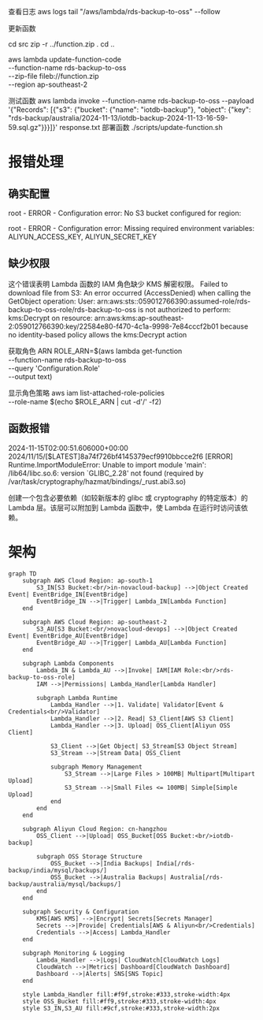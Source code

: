 


查看日志
 aws logs tail "/aws/lambda/rds-backup-to-oss" --follow

 更新函数

cd src
zip -r ../function.zip .
cd ..

aws lambda update-function-code \
    --function-name rds-backup-to-oss \
    --zip-file fileb://function.zip \
    --region ap-southeast-2

测试函数
aws lambda invoke --function-name rds-backup-to-oss --payload '{"Records": [{"s3": {"bucket": {"name": "iotdb-backup"}, "object": {"key": "rds-backup/australia/2024-11-13/iotdb-backup-2024-11-13-16-59-59.sql.gz"}}}]}' response.txt
部署函数
./scripts/update-function.sh

# 报错处理
## 确实配置
root - ERROR - Configuration error: No S3 bucket configured for region:

root - ERROR - Configuration error: Missing required environment variables: ALIYUN_ACCESS_KEY, ALIYUN_SECRET_KEY

## 缺少权限
 这个错误表明 Lambda 函数的 IAM 角色缺少 KMS 解密权限。
 Failed to download file from S3: An error occurred (AccessDenied) when calling the GetObject operation: User: arn:aws:sts::059012766390:assumed-role/rds-backup-to-oss-role/rds-backup-to-oss is not authorized to perform: kms:Decrypt on resource: arn:aws:kms:ap-southeast-2:059012766390:key/22584e80-f470-4c1a-9998-7e84cccf2b01 because no identity-based policy allows the kms:Decrypt action

 获取角色 ARN
ROLE_ARN=$(aws lambda get-function \
    --function-name rds-backup-to-oss \
    --query 'Configuration.Role' \
    --output text)

显示角色策略
aws iam list-attached-role-policies \
    --role-name $(echo $ROLE_ARN | cut -d'/' -f2)

## 函数报错
2024-11-15T02:00:51.606000+00:00 2024/11/15/[$LATEST]8a74f726bf4145379ecf9910bbcce2f6 [ERROR] Runtime.ImportModuleError: Unable to import module 'main': /lib64/libc.so.6: version `GLIBC_2.28' not found (required by /var/task/cryptography/hazmat/bindings/_rust.abi3.so)

创建一个包含必要依赖（如较新版本的 glibc 或 cryptography 的特定版本）的 Lambda 层。该层可以附加到 Lambda 函数中，使 Lambda 在运行时访问该依赖。

# 架构



```mermaid
graph TD
    subgraph AWS Cloud Region: ap-south-1
        S3_IN[S3 Bucket:<br/>in-novacloud-backup] -->|Object Created Event| EventBridge_IN[EventBridge]
        EventBridge_IN -->|Trigger| Lambda_IN[Lambda Function]
    end

    subgraph AWS Cloud Region: ap-southeast-2
        S3_AU[S3 Bucket:<br/>novacloud-devops] -->|Object Created Event| EventBridge_AU[EventBridge]
        EventBridge_AU -->|Trigger| Lambda_AU[Lambda Function]
    end

    subgraph Lambda Components
        Lambda_IN & Lambda_AU -->|Invoke| IAM[IAM Role:<br/>rds-backup-to-oss-role]
        IAM -->|Permissions| Lambda_Handler[Lambda Handler]
        
        subgraph Lambda Runtime
            Lambda_Handler -->|1. Validate| Validator[Event & Credentials<br/>Validator]
            Lambda_Handler -->|2. Read| S3_Client[AWS S3 Client]
            Lambda_Handler -->|3. Upload| OSS_Client[Aliyun OSS Client]
            
            S3_Client -->|Get Object| S3_Stream[S3 Object Stream]
            S3_Stream -->|Stream Data| OSS_Client
            
            subgraph Memory Management
                S3_Stream -->|Large Files > 100MB| Multipart[Multipart Upload]
                S3_Stream -->|Small Files <= 100MB| Simple[Simple Upload]
            end
        end
    end

    subgraph Aliyun Cloud Region: cn-hangzhou
        OSS_Client -->|Upload| OSS_Bucket[OSS Bucket:<br/>iotdb-backup]
        
        subgraph OSS Storage Structure
            OSS_Bucket -->|India Backups| India[/rds-backup/india/mysql/backups/]
            OSS_Bucket -->|Australia Backups| Australia[/rds-backup/australia/mysql/backups/]
        end
    end

    subgraph Security & Configuration
        KMS[AWS KMS] -->|Encrypt| Secrets[Secrets Manager]
        Secrets -->|Provide| Credentials[AWS & Aliyun<br/>Credentials]
        Credentials -->|Access| Lambda_Handler
    end

    subgraph Monitoring & Logging
        Lambda_Handler -->|Logs| CloudWatch[CloudWatch Logs]
        CloudWatch -->|Metrics| Dashboard[CloudWatch Dashboard]
        Dashboard -->|Alerts| SNS[SNS Topic]
    end

    style Lambda_Handler fill:#f9f,stroke:#333,stroke-width:4px
    style OSS_Bucket fill:#ff9,stroke:#333,stroke-width:4px
    style S3_IN,S3_AU fill:#9cf,stroke:#333,stroke-width:2px
```

